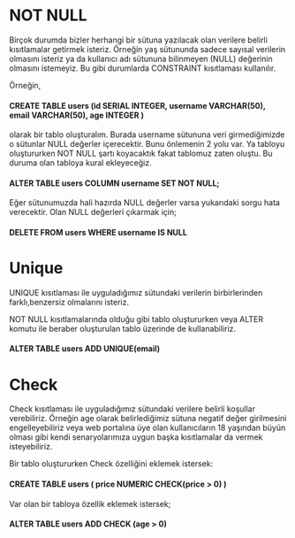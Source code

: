 # NOT NULL
Birçok durumda bizler herhangi bir sütuna yazılacak olan verilere belirli kısıtlamalar getirmek isteriz. Örneğin yaş sütununda sadece sayısal verilerin olmasını isteriz ya da kullanıcı adı sütununa bilinmeyen (NULL) değerinin olmasını istemeyiz. Bu gibi durumlarda CONSTRAINT kısıtlaması kullanılır.

Örneğin,

#### CREATE TABLE users (id SERIAL INTEGER, username VARCHAR(50), email VARCHAR(50), age INTEGER )
olarak bir tablo oluşturalım. Burada username sütununa veri girmediğimizde o sütunlar NULL değerler içerecektir. Bunu önlemenin 2 yolu var. Ya tabloyu oluştururken NOT NULL şartı koyacaktık fakat tablomuz zaten oluştu. Bu duruma olan tabloya kural ekleyeceğiz.

#### ALTER TABLE users COLUMN username SET NOT NULL;

Eğer sütunumuzda hali hazırda NULL değerler varsa yukarıdaki sorgu hata verecektir.
Olan NULL değerleri çıkarmak için;

#### DELETE FROM users WHERE username IS NULL

# Unique

UNIQUE kısıtlaması ile uyguladığımız sütundaki verilerin birbirlerinden farklı,benzersiz olmalarını isteriz. 

NOT NULL kısıtlamalarında olduğu gibi tablo oluştururken veya ALTER komutu ile beraber oluşturulan tablo üzerinde de kullanabiliriz.

#### ALTER TABLE users ADD UNIQUE(email)

# Check 
Check kısıtlaması ile uyguladığımız sütundaki verilere belirli koşullar verebiliriz. Örneğin age olarak belirlediğimiz sütuna negatif değer girilmesini engelleyebiliriz veya web portalına üye olan kullanıcıların 18 yaşından büyün olması gibi kendi senaryolarımıza uygun başka kısıtlamalar da vermek isteyebiliriz.

Bir tablo oluştururken Check özelliğini eklemek istersek:

#### CREATE TABLE users ( price NUMERIC CHECK(price > 0) )

Var olan bir tabloya özellik eklemek istersek;

#### ALTER TABLE users ADD CHECK (age > 0)
